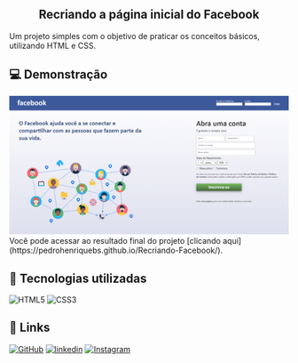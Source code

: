 <h2 align="center"> Recriando a página inicial do Facebook</h2>
<p> Um projeto simples com o objetivo de praticar os conceitos básicos, utilizando HTML e CSS.</p>

<h2 id="demo">💻 Demonstração</h2>

<img src="img/facebook.png">
Você pode acessar ao resultado final do projeto [clicando aqui](https://pedrohenriquebs.github.io/Recriando-Facebook/).

<h2>🚀 Tecnologias utilizadas</h2>

![HTML5](https://img.shields.io/badge/HTML5-FFF?style=for-the-badge&logo=html5)
![CSS3](https://img.shields.io/badge/CSS3-FFF?style=for-the-badge&logo=css3&logoColor=264CE4)

<h2>🔗 Links</h2>

[![GitHub](https://img.shields.io/badge/GitHbt-fff?style=for-the-badge&logo=github&logoColor=black)](https://github.com/PedroHenriqueBS)
[![linkedin](https://img.shields.io/badge/linkedin-fff?style=for-the-badge&logo=linkedin&logoColor=0A66C2)](https://www.linkedin.com/in/pedro-henrique-23418b213/)
[![Instagram](https://img.shields.io/badge/Instagram-fff?style=for-the-badge&logo=instagram)](https://www.instagram.com/pedroohbs_/)
